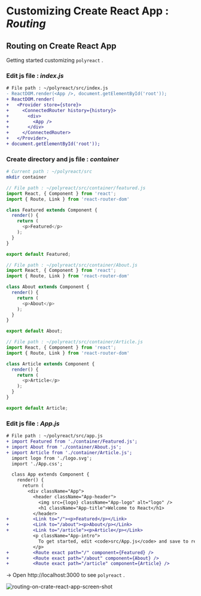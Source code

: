 # Customizing Create React App : *Routing*

## Routing on Create React App
Getting started customizing `polyreact` .

### Edit js file : *index.js*
```diff
# File path : ~/polyreact/src/index.js
- ReactDOM.render(<App />, document.getElementById('root'));
+ ReactDOM.render(
+   <Provider store={store}>
+     <ConnectedRouter history={history}>
+       <div>
+         <App />
+       </div>
+     </ConnectedRouter>
+   </Provider>,
+ document.getElementById('root'));
```

### Create directory and js file : *container*
```bash
# Current path : ~/polyreact/src
mkdir container
```

```js
// File path : ~/polyreact/src/container/featured.js
import React, { Component } from 'react';
import { Route, Link } from 'react-router-dom'

class Featured extends Component {
  render() {
    return (
      <p>Featured</p>
    );
  }
}

export default Featured;
```

```js
// File path : ~/polyreact/src/container/About.js
import React, { Component } from 'react';
import { Route, Link } from 'react-router-dom'

class About extends Component {
  render() {
    return (
      <p>About</p>
    );
  }
}

export default About;
```

```js
// File path : ~/polyreact/src/container/Article.js
import React, { Component } from 'react';
import { Route, Link } from 'react-router-dom'

class Article extends Component {
  render() {
    return (
      <p>Article</p>
    );
  }
}

export default Article;
```

### Edit js file : *App.js*
```diff
# File path : ~/polyreact/src/app.js
+ import Featured from './container/Featured.js';
+ import About from './container/About.js';
+ import Article from './container/Article.js';
  import logo from './logo.svg';
  import './App.css';

  class App extends Component {
    render() {
      return (
        <div className="App">
          <header className="App-header">
            <img src={logo} className="App-logo" alt="logo" />
            <h1 className="App-title">Welcome to React</h1>
          </header>
+         <Link to="/"><p>Featured</p></Link>
+         <Link to="/about"><p>About</p></Link>
+         <Link to="/article"><p>Article</p></Link>
          <p className="App-intro">
            To get started, edit <code>src/App.js</code> and save to reload.
          </p>
+         <Route exact path="/" component={Featured} />
+         <Route exact path="/about" component={About} />
+         <Route exact path="/article" component={Article} />
```

→ Open http://localhost:3000 to see `polyreact` .

![routing-on-crate-react-app-screen-shot](https://c1.staticflickr.com/5/4497/36880247443_0c716eb73c_b.jpg)